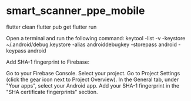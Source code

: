 # smart_scanner_ppe_mobile

flutter clean
flutter pub get
flutter run

Open a terminal and run the following command:
keytool -list -v -keystore ~/.android/debug.keystore -alias androiddebugkey -storepass android -keypass android

Add SHA-1 fingerprint to Firebase:

Go to your Firebase Console.
Select your project.
Go to Project Settings (click the gear icon next to Project Overview).
In the General tab, under "Your apps", select your Android app.
Add your SHA-1 fingerprint in the "SHA certificate fingerprints" section.

